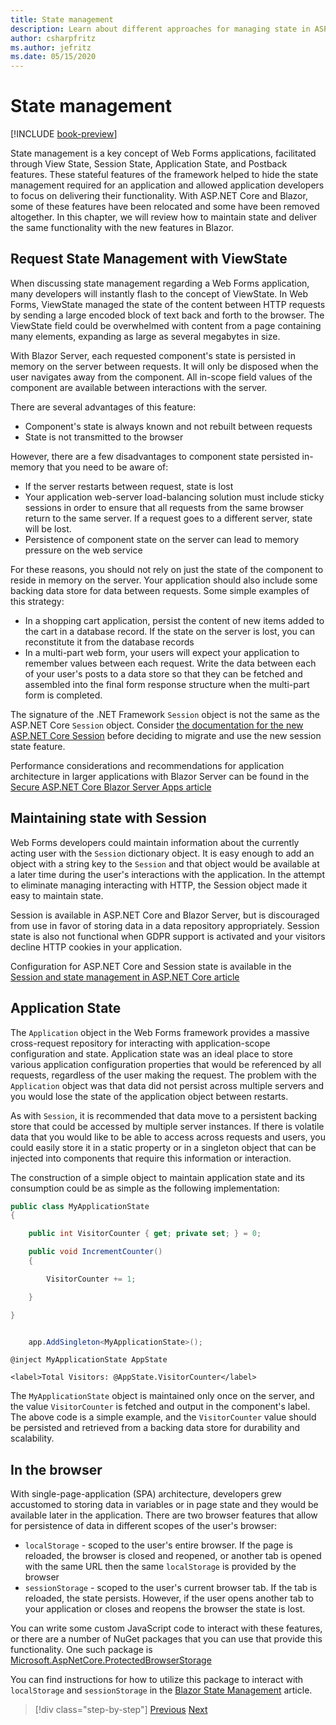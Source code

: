 ```yaml
---
title: State management
description: Learn about different approaches for managing state in ASP.NET Web Forms and Blazor.
author: csharpfritz
ms.author: jefritz
ms.date: 05/15/2020
---
```

# State management

[!INCLUDE [book-preview](../../../includes/book-preview.md)]

State management is a key concept of Web Forms applications, facilitated through View State, Session State, Application State, and Postback features. These stateful features of the framework helped to hide the state management required for an application and allowed application developers to focus on delivering their functionality.  With ASP.NET Core and Blazor, some of these features have been relocated and some have been removed altogether.  In this chapter, we will review how to maintain state and deliver the same functionality with the new features in Blazor.

## Request State Management with ViewState

When discussing state management regarding a Web Forms application, many developers will instantly flash to the concept of ViewState. In Web Forms, ViewState managed the state of the content between HTTP requests by sending a large encoded block of text back and forth to the browser. The ViewState field could be overwhelmed with content from a page containing many elements, expanding as large as several megabytes in size.

With Blazor Server, each requested component's state  is persisted in memory on the server between requests. It will only be disposed when the user navigates away from the component.  All in-scope field values of the component are available between interactions with the server.

There are several advantages of this feature:

- Component's state is always known and not rebuilt between requests
- State is not transmitted to the browser

However, there are a few disadvantages to component state persisted in-memory that you need to be aware of:

- If the server restarts between request, state is lost
- Your application web-server load-balancing solution must include sticky sessions in order to ensure that all requests from the same browser return to the same server.  If a request goes to a different server, state will be lost.
- Persistence of component state on the server can lead to memory pressure on the web service

For these reasons, you should not rely on just the state of the component to reside in memory on the server. Your application should also include some backing data store for data between requests.  Some simple examples of this strategy:

- In a shopping cart application, persist the content of new items added to the cart in a database record.  If the state on the server is lost, you can reconstitute it from the database records
- In a multi-part web form, your users will expect your application to remember values between each request.  Write the data between each of your user's posts to a data store so that they can be fetched and assembled into the final form response structure when the multi-part form is completed.

The signature of the .NET Framework `Session` object is not the same as the ASP.NET Core `Session` object.  Consider [the documentation for the new ASP.NET Core Session](https://docs.microsoft.com/dotnet/api/microsoft.aspnetcore.http.isession?view=aspnetcore-3.1) before deciding to migrate and use the new session state feature.

Performance considerations and recommendations for application architecture in larger applications with Blazor Server can be found in the [Secure ASP.NET Core Blazor Server Apps article](https://docs.microsoft.com/aspnet/core/security/blazor/server?view=aspnetcore-3.1)

## Maintaining state with Session

Web Forms developers could maintain information about the currently acting user with the `Session` dictionary object.  It is easy enough to add an object with a string key to the `Session` and that object would be available at a later time during the user's interactions with the application.  In the attempt to eliminate managing interacting with HTTP, the Session object made it easy to maintain state.

Session is available in ASP.NET Core and Blazor Server, but is discouraged from use in favor of storing data in a data repository appropriately.  Session state is also not functional when GDPR support is activated and your visitors decline HTTP cookies in your application.

Configuration for ASP.NET Core and Session state is available in the [Session and state management in ASP.NET Core article](https://docs.microsoft.com/aspnet/core/fundamentals/app-state?view=aspnetcore-3.1)

## Application State

The `Application` object in the Web Forms framework provides a massive cross-request repository for interacting with application-scope configuration and state.  Application state was an ideal place to store various application configuration properties that would be referenced by all requests, regardless of the user making the request.  The problem with the `Application` object was that data did not persist across multiple servers and you would lose the state of the application object between restarts.

As with `Session`, it is recommended that data move to a persistent backing store that could be accessed by multiple server instances.  If there is volatile data that you would like to be able to access across requests and users, you could easily store it in a static property or in a singleton object that can be injected into components that require this information or interaction.

The construction of a simple object to maintain application state and its consumption could be as simple as the following implementation:

```csharp
public class MyApplicationState
{

    public int VisitorCounter { get; private set; } = 0;

    public void IncrementCounter()
    {

        VisitorCounter += 1;

    }

}
```

```csharp

    app.AddSingleton<MyApplicationState>();

```

```cshtml
@inject MyApplicationState AppState

<label>Total Visitors: @AppState.VisitorCounter</label>
```

The `MyApplicationState` object is maintained only once on the server, and the value `VisitorCounter` is fetched and output in the component's label.  The above code is a simple example, and the `VisitorCounter` value should be persisted and retrieved from a backing data store for durability and scalability.

## In the browser

With single-page-application (SPA) architecture, developers grew accustomed to storing data in variables or in page state and they would be available later in the application.  There are two browser features that allow for persistence of data in different scopes of the user's browser:

- `localStorage` - scoped to the user's entire browser.  If the page is reloaded, the browser is closed and reopened, or another tab is opened with the same URL then the same `localStorage` is provided by the browser
- `sessionStorage` - scoped to the user's current browser tab.  If the tab is reloaded, the state persists.  However, if the user opens another tab to your application or closes and reopens the browser the state is lost.

You can write some custom JavaScript code to interact with these features, or there are a number of NuGet packages that you can use that provide this functionality.  One such package is [Microsoft.AspNetCore.ProtectedBrowserStorage](https://www.nuget.org/packages/Microsoft.AspNetCore.ProtectedBrowserStorage)

You can find instructions for how to utilize this package to interact with `localStorage` and `sessionStorage` in the [Blazor State Management](https://docs.microsoft.com/aspnet/core/blazor/state-management?view=aspnetcore-3.1#installation) article.

>[!div class="step-by-step"]
>[Previous](pages-routing-layouts.md)
>[Next](forms-validation.md)

